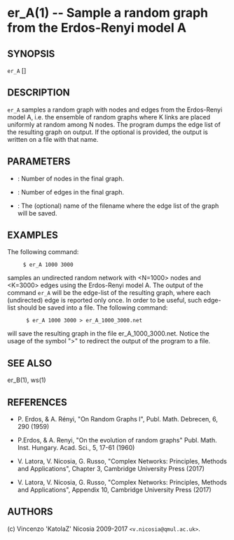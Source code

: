 er_A(1) -- Sample a random graph from the Erdos-Renyi model A
======

## SYNOPSIS

`er_A` <N> <K> [<fileout>]

## DESCRIPTION

`er_A` samples a random graph with <N> nodes and <K> edges from the
Erdos-Renyi model A, i.e. the ensemble of random graphs where K links
are placed uniformly at random among N nodes. The program dumps the
edge list of the resulting graph on output. If the optional <fileout>
is provided, the output is written on a file with that name.

## PARAMETERS

* <N>:
    Number of nodes in the final graph.

* <K>:
    Number of edges in the final graph.

* <fileout>:
    The (optional) name of the filename where the edge list of the
    graph will be saved.

## EXAMPLES

The following command:

         $ er_A 1000 3000

samples an undirected random network with <N=1000> nodes and <K=3000>
edges using the Erdos-Renyi model A. The output of the command `er_A`
will be the edge-list of the resulting graph, where each (undirected)
edge is reported only once. In order to be useful, such edge-list
should be saved into a file. The following command:

          $ er_A 1000 3000 > er_A_1000_3000.net

will save the resulting graph in the file er\_A\_1000\_3000.net. Notice
the usage of the symbol "\>" to redirect the output of the program to a
file.

## SEE ALSO

er_B(1), ws(1)

## REFERENCES

* P\. Erdos, & A. Rényi, "On Random Graphs I", Publ. Math. Debrecen, 6,
  290 (1959)

* P\.Erdos, & A. Renyi, "On the evolution of random graphs"
  Publ. Math. Inst. Hungary. Acad. Sci., 5, 17-61 (1960)

* V\. Latora, V. Nicosia, G. Russo, "Complex Networks: Principles,
  Methods and Applications", Chapter 3, Cambridge University Press
  (2017)

* V\. Latora, V. Nicosia, G. Russo, "Complex Networks: Principles,
  Methods and Applications", Appendix 10, Cambridge University Press
  (2017)


## AUTHORS

(c) Vincenzo 'KatolaZ' Nicosia 2009-2017 `<v.nicosia@qmul.ac.uk>`.
